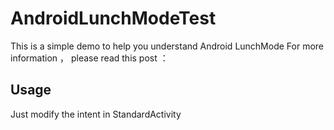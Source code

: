 # AndroidLunchModeTest

This is a simple demo to help you understand Android LunchMode
For more information ， please read this post ：

## Usage
Just modify the intent in StandardActivity
